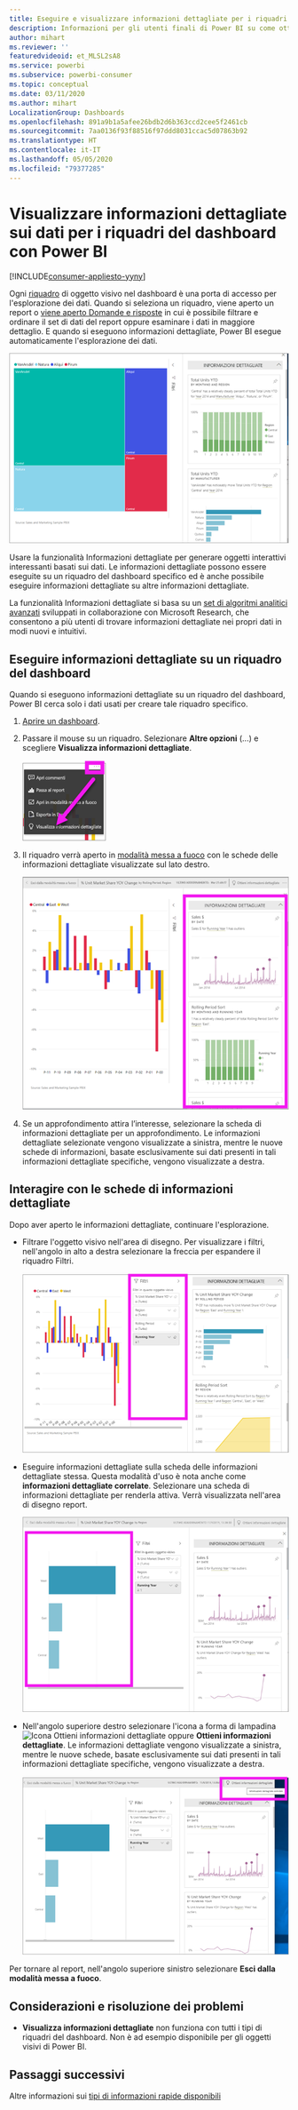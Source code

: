```yaml
---
title: Eseguire e visualizzare informazioni dettagliate per i riquadri del dashboard
description: Informazioni per gli utenti finali di Power BI su come ottenere informazioni dettagliate sui riquadri del dashboard.
author: mihart
ms.reviewer: ''
featuredvideoid: et_MLSL2sA8
ms.service: powerbi
ms.subservice: powerbi-consumer
ms.topic: conceptual
ms.date: 03/11/2020
ms.author: mihart
LocalizationGroup: Dashboards
ms.openlocfilehash: 891a9b1a5afee26bdb2d6b363ccd2cee5f2461cb
ms.sourcegitcommit: 7aa0136f93f88516f97ddd8031ccac5d07863b92
ms.translationtype: HT
ms.contentlocale: it-IT
ms.lasthandoff: 05/05/2020
ms.locfileid: "79377285"
---
```

# <a name="view-data-insights-on-dashboard-tiles-with-power-bi"></a>Visualizzare informazioni dettagliate sui dati per i riquadri del dashboard con Power BI

[!INCLUDE[consumer-appliesto-yyny](../includes/consumer-appliesto-yyny.md)]

Ogni [riquadro](end-user-tiles.md) di oggetto visivo nel dashboard è una porta di accesso per l'esplorazione dei dati. Quando si seleziona un riquadro, viene aperto un report o [viene aperto Domande e risposte](end-user-q-and-a.md) in cui è possibile filtrare e ordinare il set di dati del report oppure esaminare i dati in maggiore dettaglio. E quando si eseguono informazioni dettagliate, Power BI esegue automaticamente l'esplorazione dei dati.

![Menu puntini di sospensione](./media/end-user-insights/power-bi-insight.png)

Usare la funzionalità Informazioni dettagliate per generare oggetti interattivi interessanti basati sui dati. Le informazioni dettagliate possono essere eseguite su un riquadro del dashboard specifico ed è anche possibile eseguire informazioni dettagliate su altre informazioni dettagliate.

La funzionalità Informazioni dettagliate si basa su un [set di algoritmi analitici avanzati](end-user-insight-types.md) sviluppati in collaborazione con Microsoft Research, che consentono a più utenti di trovare informazioni dettagliate nei propri dati in modi nuovi e intuitivi.

## <a name="run-insights-on-a-dashboard-tile"></a>Eseguire informazioni dettagliate su un riquadro del dashboard
Quando si eseguono informazioni dettagliate su un riquadro del dashboard, Power BI cerca solo i dati usati per creare tale riquadro specifico. 

1. [Aprire un dashboard](end-user-dashboards.md).
2. Passare il mouse su un riquadro. Selezionare **Altre opzioni** (...) e scegliere **Visualizza informazioni dettagliate**. 

    ![Menu puntini di sospensione](./media/end-user-insights/power-bi-hovers.png)


3. Il riquadro verrà aperto in [modalità messa a fuoco](end-user-focus.md) con le schede delle informazioni dettagliate visualizzate sul lato destro.    
   
    ![Modalità messa a fuoco](./media/end-user-insights/power-bi-insights-tile.png)    
4. Se un approfondimento attira l’interesse, selezionare la scheda di informazioni dettagliate per un approfondimento. Le informazioni dettagliate selezionate vengono visualizzate a sinistra, mentre le nuove schede di informazioni, basate esclusivamente sui dati presenti in tali informazioni dettagliate specifiche, vengono visualizzate a destra.    

 ## <a name="interact-with-the-insight-cards"></a>Interagire con le schede di informazioni dettagliate
Dopo aver aperto le informazioni dettagliate, continuare l'esplorazione.

   * Filtrare l'oggetto visivo nell'area di disegno.  Per visualizzare i filtri, nell'angolo in alto a destra selezionare la freccia per espandere il riquadro Filtri.

      ![Informazioni dettagliate e menu Filtri espanso](./media/end-user-insights/power-bi-filters.png)
   
   * Eseguire informazioni dettagliate sulla scheda delle informazioni dettagliate stessa. Questa modalità d'uso è nota anche come **informazioni dettagliate correlate**. Selezionare una scheda di informazioni dettagliate per renderla attiva. Verrà visualizzata nell'area di disegno report.
   
      ![Informazioni dettagliate e menu Filtri espanso](./media/end-user-insights/power-bi-insight-card.png)
   
   * Nell'angolo superiore destro selezionare l'icona a forma di lampadina ![Icona Ottieni informazioni dettagliate](./media/end-user-insights/power-bi-bulb-icon.png) oppure **Ottieni informazioni dettagliate**. Le informazioni dettagliate vengono visualizzate a sinistra, mentre le nuove schede, basate esclusivamente sui dati presenti in tali informazioni dettagliate specifiche, vengono visualizzate a destra.
     
     ![Barra dei menu con l'icona Ottieni informazioni dettagliate](./media/end-user-insights/power-bi-related.png)
     
Per tornare al report, nell'angolo superiore sinistro selezionare **Esci dalla modalità messa a fuoco**.

## <a name="considerations-and-troubleshooting"></a>Considerazioni e risoluzione dei problemi
- **Visualizza informazioni dettagliate** non funziona con tutti i tipi di riquadri del dashboard. Non è ad esempio disponibile per gli oggetti visivi di Power BI.<!--[Power BI visuals](end-user-custom-visuals.md)-->


## <a name="next-steps"></a>Passaggi successivi
Altre informazioni sui [tipi di informazioni rapide disponibili](end-user-insight-types.md)

